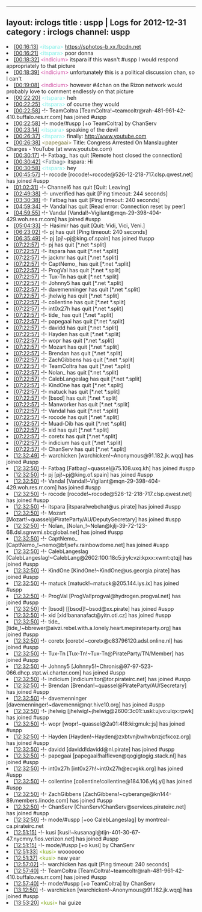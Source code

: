 
---
layout: irclogs
title : uspp | Logs for 2012-12-31
category : irclogs
channel: uspp
---
<li class="logitem"><a href="#00:16:13" name="00:16:13" class="time">[00:16:13]</a> <span class="person" style="color:#7deee6">&lt;itspara&gt;</span> <a href="https://sphotos-b.xx.fbcdn.net/hphotos-ash3/540912_527087457325000_1470986344_n.jpg" target="_blank">https://sphotos-b.xx.fbcdn.net</a> </li>
<li class="logitem"><a href="#00:16:21" name="00:16:21" class="time">[00:16:21]</a> <span class="person" style="color:#7deee6">&lt;itspara&gt;</span> poor donna </li>
<li class="logitem"><a href="#00:18:32" name="00:18:32" class="time">[00:18:32]</a> <span class="person" style="color:#ce429e">&lt;indicium&gt;</span> itspara if this wasn't #uspp I would respond appropriately to that picture </li>
<li class="logitem"><a href="#00:18:39" name="00:18:39" class="time">[00:18:39]</a> <span class="person" style="color:#ce429e">&lt;indicium&gt;</span> unfortunately this is a political discussion chan, so I can't </li>
<li class="logitem"><a href="#00:19:08" name="00:19:08" class="time">[00:19:08]</a> <span class="person" style="color:#ce429e">&lt;indicium&gt;</span> however #4chan on the Rizon network would probably love to comment endlessly on that picture </li>
<li class="logitem"><a href="#00:22:20" name="00:22:20" class="time">[00:22:20]</a> <span class="person" style="color:#7deee6">&lt;itspara&gt;</span> heh </li>
<li class="logitem"><a href="#00:22:25" name="00:22:25" class="time">[00:22:25]</a> <span class="person" style="color:#7deee6">&lt;itspara&gt;</span> of course they would </li>
<li class="logitem"><a href="#00:22:58" name="00:22:58" class="time">[00:22:58]</a> -!- <span class="join">TeamColtra</span> [TeamColtra!~teamcoltr@rah-481-961-42-410.buffalo.res.rr.com] has joined #uspp </li>
<li class="logitem"><a href="#00:22:58" name="00:22:58" class="time">[00:22:58]</a> -!- mode/<span class="mode">#uspp</span> [+o TeamColtra] by ChanServ </li>
<li class="logitem"><a href="#00:23:14" name="00:23:14" class="time">[00:23:14]</a> <span class="person" style="color:#7deee6">&lt;itspara&gt;</span> speaking of the devil </li>
<li class="logitem"><a href="#00:26:37" name="00:26:37" class="time">[00:26:37]</a> <span class="person" style="color:#7deee6">&lt;itspara&gt;</span> finally: <a href="http://www.youtube.com/watch?v=bXXtHaJU8qc&amp;feature=youtu.be" target="_blank">http://www.youtube.com</a> </li>
<li class="logitem"><a href="#00:26:38" name="00:26:38" class="time">[00:26:38]</a> <span class="person" style="color:#817e41">&lt;papegaai&gt;</span> Title: Congress Arrested On Manslaughter Charges - YouTube (at www.youtube.com) </li>
<li class="logitem"><a href="#00:30:17" name="00:30:17" class="time">[00:30:17]</a> -!- <span class="quit">Fatbag_</span> has quit [Remote host closed the connection] </li>
<li class="logitem"><a href="#00:30:42" name="00:30:42" class="time">[00:30:42]</a> <span class="person" style="color:#596d73">&lt;Fatbag&gt;</span> itspara: Hi </li>
<li class="logitem"><a href="#00:30:58" name="00:30:58" class="time">[00:30:58]</a> <span class="person" style="color:#7deee6">&lt;itspara&gt;</span> hey </li>
<li class="logitem"><a href="#00:45:57" name="00:45:57" class="time">[00:45:57]</a> -!- <span class="join">rocode</span> [rocode!~rocode@526-12-218-717.clsp.qwest.net] has joined #uspp </li>
<li class="logitem"><a href="#01:02:31" name="01:02:31" class="time">[01:02:31]</a> -!- <span class="quit">Channel6</span> has quit [Quit: Leaving] </li>
<li class="logitem"><a href="#02:49:38" name="02:49:38" class="time">[02:49:38]</a> -!- <span class="quit">unverified</span> has quit [Ping timeout: 244 seconds] </li>
<li class="logitem"><a href="#03:30:38" name="03:30:38" class="time">[03:30:38]</a> -!- <span class="quit">Fatbag</span> has quit [Ping timeout: 240 seconds] </li>
<li class="logitem"><a href="#04:59:34" name="04:59:34" class="time">[04:59:34]</a> -!- <span class="quit">Vandal</span> has quit [Read error: Connection reset by peer] </li>
<li class="logitem"><a href="#04:59:55" name="04:59:55" class="time">[04:59:55]</a> -!- <span class="join">Vandal</span> [Vandal!~Vigilant@mqn-29-398-404-429.woh.res.rr.com] has joined #uspp </li>
<li class="logitem"><a href="#05:04:33" name="05:04:33" class="time">[05:04:33]</a> -!- <span class="quit">Hasimir</span> has quit [Quit: Vidi, Vici, Veni.] </li>
<li class="logitem"><a href="#06:23:02" name="06:23:02" class="time">[06:23:02]</a> -!- <span class="quit">pj</span> has quit [Ping timeout: 240 seconds] </li>
<li class="logitem"><a href="#06:35:49" name="06:35:49" class="time">[06:35:49]</a> -!- <span class="join">pj</span> [pj!~pj@king.of.spain] has joined #uspp </li>
<li class="logitem"><a href="#07:22:57" name="07:22:57" class="time">[07:22:57]</a> -!- <span class="quit">pj</span> has quit [*.net *.split] </li>
<li class="logitem"><a href="#07:22:57" name="07:22:57" class="time">[07:22:57]</a> -!- <span class="quit">itspara</span> has quit [*.net *.split] </li>
<li class="logitem"><a href="#07:22:57" name="07:22:57" class="time">[07:22:57]</a> -!- <span class="quit">jackmr</span> has quit [*.net *.split] </li>
<li class="logitem"><a href="#07:22:57" name="07:22:57" class="time">[07:22:57]</a> -!- <span class="quit">CaptNemo_</span> has quit [*.net *.split] </li>
<li class="logitem"><a href="#07:22:57" name="07:22:57" class="time">[07:22:57]</a> -!- <span class="quit">ProgVal</span> has quit [*.net *.split] </li>
<li class="logitem"><a href="#07:22:57" name="07:22:57" class="time">[07:22:57]</a> -!- <span class="quit">Tux-Tn</span> has quit [*.net *.split] </li>
<li class="logitem"><a href="#07:22:57" name="07:22:57" class="time">[07:22:57]</a> -!- <span class="quit">Johnny5</span> has quit [*.net *.split] </li>
<li class="logitem"><a href="#07:22:57" name="07:22:57" class="time">[07:22:57]</a> -!- <span class="quit">davemenninger</span> has quit [*.net *.split] </li>
<li class="logitem"><a href="#07:22:57" name="07:22:57" class="time">[07:22:57]</a> -!- <span class="quit">jhelwig</span> has quit [*.net *.split] </li>
<li class="logitem"><a href="#07:22:57" name="07:22:57" class="time">[07:22:57]</a> -!- <span class="quit">collentine</span> has quit [*.net *.split] </li>
<li class="logitem"><a href="#07:22:57" name="07:22:57" class="time">[07:22:57]</a> -!- <span class="quit">int0x27h</span> has quit [*.net *.split] </li>
<li class="logitem"><a href="#07:22:57" name="07:22:57" class="time">[07:22:57]</a> -!- <span class="quit">tide_</span> has quit [*.net *.split] </li>
<li class="logitem"><a href="#07:22:57" name="07:22:57" class="time">[07:22:57]</a> -!- <span class="quit">papegaai</span> has quit [*.net *.split] </li>
<li class="logitem"><a href="#07:22:57" name="07:22:57" class="time">[07:22:57]</a> -!- <span class="quit">davidd</span> has quit [*.net *.split] </li>
<li class="logitem"><a href="#07:22:57" name="07:22:57" class="time">[07:22:57]</a> -!- <span class="quit">Hayden</span> has quit [*.net *.split] </li>
<li class="logitem"><a href="#07:22:57" name="07:22:57" class="time">[07:22:57]</a> -!- <span class="quit">wopr</span> has quit [*.net *.split] </li>
<li class="logitem"><a href="#07:22:57" name="07:22:57" class="time">[07:22:57]</a> -!- <span class="quit">Mozart</span> has quit [*.net *.split] </li>
<li class="logitem"><a href="#07:22:57" name="07:22:57" class="time">[07:22:57]</a> -!- <span class="quit">Brendan</span> has quit [*.net *.split] </li>
<li class="logitem"><a href="#07:22:57" name="07:22:57" class="time">[07:22:57]</a> -!- <span class="quit">ZachGibbens</span> has quit [*.net *.split] </li>
<li class="logitem"><a href="#07:22:57" name="07:22:57" class="time">[07:22:57]</a> -!- <span class="quit">TeamColtra</span> has quit [*.net *.split] </li>
<li class="logitem"><a href="#07:22:57" name="07:22:57" class="time">[07:22:57]</a> -!- <span class="quit">Nolan_</span> has quit [*.net *.split] </li>
<li class="logitem"><a href="#07:22:57" name="07:22:57" class="time">[07:22:57]</a> -!- <span class="quit">CalebLangeslag</span> has quit [*.net *.split] </li>
<li class="logitem"><a href="#07:22:57" name="07:22:57" class="time">[07:22:57]</a> -!- <span class="quit">KindOne</span> has quit [*.net *.split] </li>
<li class="logitem"><a href="#07:22:57" name="07:22:57" class="time">[07:22:57]</a> -!- <span class="quit">matuck</span> has quit [*.net *.split] </li>
<li class="logitem"><a href="#07:22:57" name="07:22:57" class="time">[07:22:57]</a> -!- <span class="quit">[bsod]</span> has quit [*.net *.split] </li>
<li class="logitem"><a href="#07:22:57" name="07:22:57" class="time">[07:22:57]</a> -!- <span class="quit">Manworker</span> has quit [*.net *.split] </li>
<li class="logitem"><a href="#07:22:57" name="07:22:57" class="time">[07:22:57]</a> -!- <span class="quit">Vandal</span> has quit [*.net *.split] </li>
<li class="logitem"><a href="#07:22:57" name="07:22:57" class="time">[07:22:57]</a> -!- <span class="quit">rocode</span> has quit [*.net *.split] </li>
<li class="logitem"><a href="#07:22:57" name="07:22:57" class="time">[07:22:57]</a> -!- <span class="quit">Muad-Dib</span> has quit [*.net *.split] </li>
<li class="logitem"><a href="#07:22:57" name="07:22:57" class="time">[07:22:57]</a> -!- <span class="quit">xid</span> has quit [*.net *.split] </li>
<li class="logitem"><a href="#07:22:57" name="07:22:57" class="time">[07:22:57]</a> -!- <span class="quit">coretx</span> has quit [*.net *.split] </li>
<li class="logitem"><a href="#07:22:57" name="07:22:57" class="time">[07:22:57]</a> -!- <span class="quit">indicium</span> has quit [*.net *.split] </li>
<li class="logitem"><a href="#07:22:57" name="07:22:57" class="time">[07:22:57]</a> -!- <span class="quit">ChanServ</span> has quit [*.net *.split] </li>
<li class="logitem"><a href="#12:32:49" name="12:32:49" class="time">[12:32:49]</a> -!- <span class="join">warchicken</span> [warchicken!~Anonymous@91.182.jk.wqq] has joined #uspp </li>
<li class="logitem"><a href="#12:32:50" name="12:32:50" class="time">[12:32:50]</a> -!- <span class="join">Fatbag</span> [Fatbag!~quassel@75.108.uxq.kh] has joined #uspp </li>
<li class="logitem"><a href="#12:32:50" name="12:32:50" class="time">[12:32:50]</a> -!- <span class="join">pj</span> [pj!~pj@king.of.spain] has joined #uspp </li>
<li class="logitem"><a href="#12:32:50" name="12:32:50" class="time">[12:32:50]</a> -!- <span class="join">Vandal</span> [Vandal!~Vigilant@mqn-29-398-404-429.woh.res.rr.com] has joined #uspp </li>
<li class="logitem"><a href="#12:32:50" name="12:32:50" class="time">[12:32:50]</a> -!- <span class="join">rocode</span> [rocode!~rocode@526-12-218-717.clsp.qwest.net] has joined #uspp </li>
<li class="logitem"><a href="#12:32:50" name="12:32:50" class="time">[12:32:50]</a> -!- <span class="join">itspara</span> [itspara!webchat@us.pirate] has joined #uspp </li>
<li class="logitem"><a href="#12:32:50" name="12:32:50" class="time">[12:32:50]</a> -!- <span class="join">Mozart</span> [Mozart!~quassel@PirateParty/AU/DeputySecretary] has joined #uspp </li>
<li class="logitem"><a href="#12:32:50" name="12:32:50" class="time">[12:32:50]</a> -!- <span class="join">Nolan_</span> [Nolan_!~Nolan@kjlj-39-72-123-68.dsl.sgnwmi.sbcglobal.net] has joined #uspp </li>
<li class="logitem"><a href="#12:32:50" name="12:32:50" class="time">[12:32:50]</a> -!- <span class="join">CaptNemo_</span> [CaptNemo_!~nemo@bfjsefv.rainbowdome.net] has joined #uspp </li>
<li class="logitem"><a href="#12:32:50" name="12:32:50" class="time">[12:32:50]</a> -!- <span class="join">CalebLangeslag</span> [CalebLangeslag!~CalebLang@2602:100:18c5:jryk:vzi:kpxx:xwmt:qtqj] has joined #uspp </li>
<li class="logitem"><a href="#12:32:50" name="12:32:50" class="time">[12:32:50]</a> -!- <span class="join">KindOne</span> [KindOne!~KindOne@us.georgia.pirate] has joined #uspp </li>
<li class="logitem"><a href="#12:32:50" name="12:32:50" class="time">[12:32:50]</a> -!- <span class="join">matuck</span> [matuck!~matuck@205.144.iys.ix] has joined #uspp </li>
<li class="logitem"><a href="#12:32:50" name="12:32:50" class="time">[12:32:50]</a> -!- <span class="join">ProgVal</span> [ProgVal!progval@hydrogen.progval.net] has joined #uspp </li>
<li class="logitem"><a href="#12:32:50" name="12:32:50" class="time">[12:32:50]</a> -!- <span class="join">[bsod]</span> [[bsod]!~bsod@xx.pirate] has joined #uspp </li>
<li class="logitem"><a href="#12:32:50" name="12:32:50" class="time">[12:32:50]</a> -!- <span class="join">xid</span> [xid!bananafact@yitn.oti.cz] has joined #uspp </li>
<li class="logitem"><a href="#12:32:50" name="12:32:50" class="time">[12:32:50]</a> -!- <span class="join">tide_</span> [tide_!~bbrewer@aivzi.rebel.with.a.lonely.heart.mepirateparty.org] has joined #uspp </li>
<li class="logitem"><a href="#12:32:50" name="12:32:50" class="time">[12:32:50]</a> -!- <span class="join">coretx</span> [coretx!~coretx@c83796120.adsl.online.nl] has joined #uspp </li>
<li class="logitem"><a href="#12:32:50" name="12:32:50" class="time">[12:32:50]</a> -!- <span class="join">Tux-Tn</span> [Tux-Tn!~Tux-Tn@PirateParty/TN/Member] has joined #uspp </li>
<li class="logitem"><a href="#12:32:50" name="12:32:50" class="time">[12:32:50]</a> -!- <span class="join">Johnny5</span> [Johnny5!~Chronis@97-97-523-066.dhcp.stpt.wi.charter.com] has joined #uspp </li>
<li class="logitem"><a href="#12:32:50" name="12:32:50" class="time">[12:32:50]</a> -!- <span class="join">indicium</span> [indicium!tor@tor.pirateirc.net] has joined #uspp </li>
<li class="logitem"><a href="#12:32:50" name="12:32:50" class="time">[12:32:50]</a> -!- <span class="join">Brendan</span> [Brendan!~quassel@PirateParty/AU/Secretary] has joined #uspp </li>
<li class="logitem"><a href="#12:32:50" name="12:32:50" class="time">[12:32:50]</a> -!- <span class="join">davemenninger</span> [davemenninger!~davemenni@nqr.hive10.org] has joined #uspp </li>
<li class="logitem"><a href="#12:32:50" name="12:32:50" class="time">[12:32:50]</a> -!- <span class="join">jhelwig</span> [jhelwig!~jhelwig@2600:3c01::uskl:ujvo:ulqx:rpwk] has joined #uspp </li>
<li class="logitem"><a href="#12:32:50" name="12:32:50" class="time">[12:32:50]</a> -!- <span class="join">wopr</span> [wopr!~quassel@2a01:4f8:ki:gmuk::js] has joined #uspp </li>
<li class="logitem"><a href="#12:32:50" name="12:32:50" class="time">[12:32:50]</a> -!- <span class="join">Hayden</span> [Hayden!~Hayden@zxbtvnjbwhwbnzjcfkcoz.org] has joined #uspp </li>
<li class="logitem"><a href="#12:32:50" name="12:32:50" class="time">[12:32:50]</a> -!- <span class="join">davidd</span> [davidd!davidd@nl.pirate] has joined #uspp </li>
<li class="logitem"><a href="#12:32:50" name="12:32:50" class="time">[12:32:50]</a> -!- <span class="join">papegaai</span> [papegaai!halfleven@qogigtogig.stack.nl] has joined #uspp </li>
<li class="logitem"><a href="#12:32:50" name="12:32:50" class="time">[12:32:50]</a> -!- <span class="join">int0x27h</span> [int0x27h!~int0x27h@ecvgkk.org] has joined #uspp </li>
<li class="logitem"><a href="#12:32:50" name="12:32:50" class="time">[12:32:50]</a> -!- <span class="join">collentine</span> [collentine!collentine@184.106.ykj.yi] has joined #uspp </li>
<li class="logitem"><a href="#12:32:50" name="12:32:50" class="time">[12:32:50]</a> -!- <span class="join">ZachGibbens</span> [ZachGibbens!~cyberange@kn144-89.members.linode.com] has joined #uspp </li>
<li class="logitem"><a href="#12:32:50" name="12:32:50" class="time">[12:32:50]</a> -!- <span class="join">ChanServ</span> [ChanServ!ChanServ@services.pirateirc.net] has joined #uspp </li>
<li class="logitem"><a href="#12:32:50" name="12:32:50" class="time">[12:32:50]</a> -!- mode/<span class="mode">#uspp</span> [+oo CalebLangeslag] by montreal-ca.pirateirc.net </li>
<li class="logitem"><a href="#12:51:15" name="12:51:15" class="time">[12:51:15]</a> -!- <span class="join">kusi</span> [kusi!~kusanagi@tijn-401-30-67-47.nycmny.fios.verizon.net] has joined #uspp </li>
<li class="logitem"><a href="#12:51:15" name="12:51:15" class="time">[12:51:15]</a> -!- mode/<span class="mode">#uspp</span> [+o kusi] by ChanServ </li>
<li class="logitem"><a href="#12:51:33" name="12:51:33" class="time">[12:51:33]</a> <span class="person" style="color:#7aa308">&lt;kusi&gt;</span> wooooooo </li>
<li class="logitem"><a href="#12:51:37" name="12:51:37" class="time">[12:51:37]</a> <span class="person" style="color:#7aa308">&lt;kusi&gt;</span> new year </li>
<li class="logitem"><a href="#12:57:02" name="12:57:02" class="time">[12:57:02]</a> -!- <span class="quit">warchicken</span> has quit [Ping timeout: 240 seconds] </li>
<li class="logitem"><a href="#12:57:40" name="12:57:40" class="time">[12:57:40]</a> -!- <span class="join">TeamColtra</span> [TeamColtra!~teamcoltr@rah-481-961-42-410.buffalo.res.rr.com] has joined #uspp </li>
<li class="logitem"><a href="#12:57:40" name="12:57:40" class="time">[12:57:40]</a> -!- mode/<span class="mode">#uspp</span> [+o TeamColtra] by ChanServ </li>
<li class="logitem"><a href="#13:12:50" name="13:12:50" class="time">[13:12:50]</a> -!- <span class="join">warchicken</span> [warchicken!~Anonymous@91.182.jk.wqq] has joined #uspp </li>
<li class="logitem"><a href="#13:53:20" name="13:53:20" class="time">[13:53:20]</a> <span class="person" style="color:#7aa308">&lt;kusi&gt;</span> hai guize </li>


